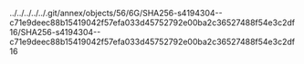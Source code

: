 ../../../../../.git/annex/objects/56/6G/SHA256-s4194304--c71e9deec88b15419042f57efa033d45752792e00ba2c36527488f54e3c2df16/SHA256-s4194304--c71e9deec88b15419042f57efa033d45752792e00ba2c36527488f54e3c2df16